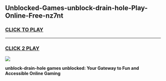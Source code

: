 
## Unblocked-Games-unblock-drain-hole-Play-Online-Free-nz7nt
<h3>
<a href="https://premium76.site?title=unblock-drain-hole&ref=26A">CLICK TO PLAY</a></h3>
<hr>

<h3>
<a href="https://premium76.site?title=unblock-drain-hole&ref=26A">CLICK 2 PLAY</a>
  
</h3>

<a href="https://premium76.site?title=unblock-drain-hole&ref=26A"><img src="https://clearcache.store/games.png"></a>


**unblock-drain-hole games unblocked: Your Gateway to Fun and Accessible Online Gaming**
